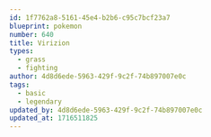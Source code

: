 ```yaml
---
id: 1f7762a8-5161-45e4-b2b6-c95c7bcf23a7
blueprint: pokemon
number: 640
title: Virizion
types:
  - grass
  - fighting
author: 4d8d6ede-5963-429f-9c2f-74b897007e0c
tags:
  - basic
  - legendary
updated_by: 4d8d6ede-5963-429f-9c2f-74b897007e0c
updated_at: 1716511825
---
```

